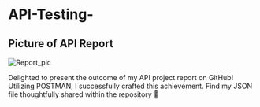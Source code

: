 # API-Testing-

<h2>Picture of API Report</h2>

![Report_pic](https://github.com/Opee10/API-Testing-/assets/106880043/bfab8b8d-405c-40c5-aaf0-ccbd1c7b6848)

Delighted to present the outcome of my API project report on GitHub! Utilizing POSTMAN, I successfully crafted this achievement. Find my JSON file thoughtfully shared within the repository 🚀
